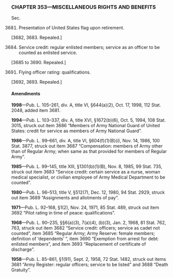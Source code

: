 ### **CHAPTER 353—MISCELLANEOUS RIGHTS AND BENEFITS** ###

Sec.

3681. Presentation of United States flag upon retirement.

[3682, 3683. Repealed.]

3684. Service credit: regular enlisted members; service as an officer to be counted as enlisted service.

[3685 to 3690. Repealed.]

3691. Flying officer rating: qualifications.

[3692, 3693. Repealed.]

#### Amendments ####

**1998**—Pub. L. 105–261, div. A, title VI, §644(a)(2), Oct. 17, 1998, 112 Stat. 2048, added item 3681.

**1994**—Pub. L. 103–337, div. A, title XVI, §1672(b)(6), Oct. 5, 1994, 108 Stat. 3015, struck out item 3686 “Members of Army National Guard of United States: credit for service as members of Army National Guard”.

**1986**—Pub. L. 99–661, div. A, title VI, §604(f)(1)(B)(i), Nov. 14, 1986, 100 Stat. 3877, struck out item 3687 “Compensation: members of Army other than of Regular Army; when same as that provided for members of Regular Army”.

**1985**—Pub. L. 99–145, title XIII, §1301(b)(1)(B), Nov. 8, 1985, 99 Stat. 735, struck out item 3683 “Service credit: certain service as a nurse, woman medical specialist, or civilian employee of Army Medical Department to be counted”.

**1980**—Pub. L. 96–513, title V, §512(7), Dec. 12, 1980, 94 Stat. 2929, struck out item 3689 “Assignments and allotments of pay”.

**1971**—Pub. L. 92–168, §1(2), Nov. 24, 1971, 85 Stat. 489, struck out item 3692 “Pilot rating in time of peace: qualifications”.

**1968**—Pub. L. 90–235, §§6(a)(3), 7(a)(4), (b)(3), Jan. 2, 1968, 81 Stat. 762, 763, struck out item 3682 “Service credit: officers; service as cadet not counted”, item 3685 “Regular Army; Army Reserve: female members; definition of ‘dependents’ ”, item 3690 “Exemption from arrest for debt: enlisted members”, and item 3693 “Replacement of certificate of discharge”.

**1958**—Pub. L. 85–861, §1(91), Sept. 2, 1958, 72 Stat. 1482, struck out items 3681 “Army Register: regular officers; service to be listed” and 3688 “Death Gratuity”.
